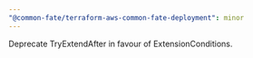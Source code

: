 ```yaml
---
"@common-fate/terraform-aws-common-fate-deployment": minor
---
```


Deprecate TryExtendAfter in favour of ExtensionConditions.
